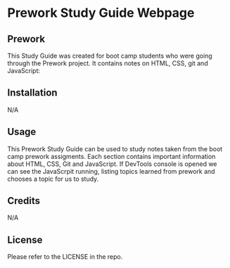 # Prework Study Guide Webpage

## Prework 

This Study Guide was created for boot camp students who were going through the Prework project. It contains notes on HTML, CSS, git and JavaScript:

## Installation

N/A

## Usage

This Prework Study Guide can be used to study notes taken from the boot camp prework assigments. Each section contains important information about HTML, CSS, Git and JavaScript. If DevTools console is opened we can see the JavaScrpit running, listing topics learned from prework and chooses a topic for us to study.

## Credits

N/A

## License

Please refer to the LICENSE in the repo.
